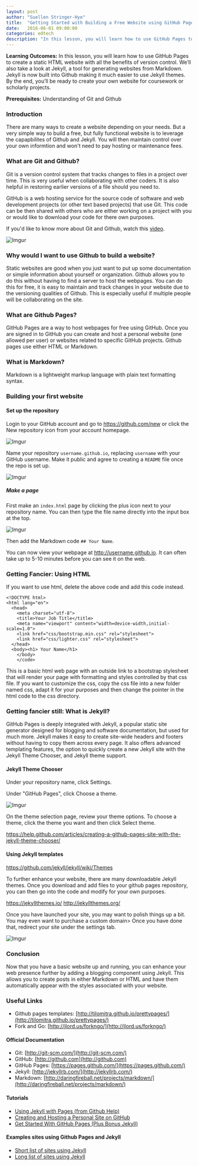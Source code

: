 ```yaml
---
layout: post
author: "Suellen Stringer-Hye"
title:  "Getting Started with Building a Free Website using GitHub Pages"
date:   2016-06-01 09:00:00
categories: edtech
description: "In this lesson, you will learn how to use GitHub Pages to create a static HTML website with all the benefits of version control. We’ll also take a look at Jekyll, a tool for generating websites from Markdown."
---
```

**Learning Outcomes:** In this lesson, you will learn how to use GitHub Pages to create a static HTML website with all the benefits of version control. We’ll also take a look at Jekyll, a tool for generating websites from Markdown. Jekyll is now built into Github making it much easier to use Jekyll themes. By the end, you’ll be ready to create your own website for coursework or scholarly projects.

**Prerequisites:** Understanding of Git and Github

### Introduction


There are many ways to create a website depending on your needs. But a very simple way to build a free, but fully functional website is to leverage the capapbilites of Github and Jekyll. You will then maintain control over your own informtion and won't need to pay hosting or maintenance fees.



### What are Git and Github?

Git is a version control system that tracks changes to files in a project over time. This is very useful when collaborating with other coders. It is also helpful in restoring earlier versions of a file should you need to.

GitHub is a web hosting service for the source code of software and web development projects (or other text based projects) that use Git. This code can be then shared with others who are either working on a project with you or would like to download your code for there own purposes.

If you'd like to know more about Git and Github, watch this <a href='https://www.youtube.com/watch?v=xKVlZ3wFVKA&list=PL5-da3qGB5IBLMp7LtN8Nc3Efd4hJq0kD'>video</a>. 

![Imgur](http://i.imgur.com/t8iyl1X.png)


### Why would I want to use Github to build a website?

Static websites are good when you just want to put up some documentation or simple information about yourself or organization. Github  allows you to do this without having to find a server to host the webpages. You can do this for free, it is easy to maintain and track changes in your website due to the versioning qualities of Github. This is especially useful if multiple people will be collaborating on the site.


### What are Github Pages?

GitHub Pages are a way to host webpages for free using GitHub. Once you are signed in to GitHub you can create and host a personal website (one allowed per user) or websites related to specific GitHub projects. Github pages use either HTML or Markdown.

### What is Markdown?

Markdown is a lightweight markup language with plain text formatting syntax.

### Building your first website

#### Set up the repository
 Login to your GitHub account and go to <a href="https://github.com/new">https://github.com/new</a> or click the New repository icon from your account homepage.

![Imgur](http://i.imgur.com/C9XaJOb.png)

 Name your repository <code>username.github.io</code>, replacing <code>username</code> with your GitHub username. Make it  public and agree  to creating a <code>README</code> file once the repo is set up.

 ![Imgur](http://i.imgur.com/zfTCR7R.png?1)

##### Make a page
First make an <code>index.html</code> page by clicking the plus icon next to your repository name. You can then type the file name directly into the input box at the top.</p>

![Imgur](http://i.imgur.com/bfWfupP.png?1)

Then add the Markdown code <code>## Your Name</code>.

You can now view your webpage  at <a href="#">http://username.github.io</a>. It can often take up to 5-10 minutes before you can see it on the web.

### Getting Fancier: Using HTML

If you want to use html, delete the above code and add this code instead.
```
<!DOCTYPE html>
<html lang="en">
  <head>
    <meta charset="utf-8">
    <title>Your Job Title</title>
    <meta name="viewport" content="width=device-width,initial-scale=1.0">
    <link href="css/bootstrap.min.css" rel="stylesheet">
    <link href="css/lighter.css" rel="stylesheet">
  </head>
  <body><h1> Your Name</h1>
    </body>
    </code>
```
This is a basic html web page with an outside link to a bootstrap stylesheet that will render your page with formatting and styles controlled by that css file. If you want to customize the css, copy the css file into a new folder named css, adapt it for your purposes and then change the pointer in the html code to the css directory.



### Getting fancier still: What is Jekyll?

GitHub Pages is deeply integrated with Jekyll, a popular static site generator designed for blogging and software documentation, but used for much more. Jekyll makes it easy to create site-wide headers and footers without having to copy them across every page. It also offers advanced templating features, the option to quickly create a new Jekyll site with the Jekyll Theme Chooser, and Jekyll theme support.


#### Jekyll Theme Chooser

Under your repository name, click  Settings.

Under "GitHub Pages", click Choose a theme.

![Imgur](http://i.imgur.com/dh2ok85.png?1)

On the theme selection page, review your theme options. To choose a theme, click the theme you want and then click Select theme.

https://help.github.com/articles/creating-a-github-pages-site-with-the-jekyll-theme-chooser/

#### Using Jekyll templates
https://github.com/jekyll/jekyll/wiki/Themes

To further enhance your website, there are many downloadable Jekyll themes. Once you download and add files to your github pages repository, you can then go into the code and modify for your own purposes. 

https://jekyllthemes.io/
http://jekyllthemes.org/


Once you have launched your site, you may want to polish things up a bit. You may even want to purchase a custom domain> Once you have done that, redirect your site under the settings tab. 

![Imgur](http://i.imgur.com/82yh9cy.png?1)

### Conclusion
Now that you have a basic website up and running, you can enhance your web presence further by  adding  a blogging component using Jekyll. This allows you to create posts in either Markdown or HTML and have them automatically appear with the styles associated with your website. 


### Useful Links

* Github pages templates: [http://tilomitra.github.io/prettypages/](http://tilomitra.github.io/prettypages/)
* Fork and Go: [http://jlord.us/forkngo/](http://jlord.us/forkngo/)

#### Official Documentation
* Git: [http://git-scm.com/](http://git-scm.com/)
* GitHub: [http://github.com](http://github.com)
* GitHub Pages: [https://pages.github.com/](https://pages.github.com/)
* Jekyll: [http://jekyllrb.com/](http://jekyllrb.com/)
* Markdown: [http://daringfireball.net/projects/markdown/](http://daringfireball.net/projects/markdown/)

#### Tutorials
* [Using Jekyll with Pages (from Github Help)](https://help.github.com/articles/using-jekyll-with-pages/)
* [Creating and Hosting a Personal Site on GitHub](http://jmcglone.com/guides/github-pages/)
* [Get Started With GitHub Pages (Plus Bonus Jekyll)](http://24ways.org/2013/get-started-with-github-pages/)

#### Examples sites using  Github Pages and Jekyll

* [Short list of sites using Jekyll](http://jekyllrb.com/docs/sites/)
* [Long list of sites using Jekyll](https://github.com/jekyll/jekyll/wiki/Sites)




